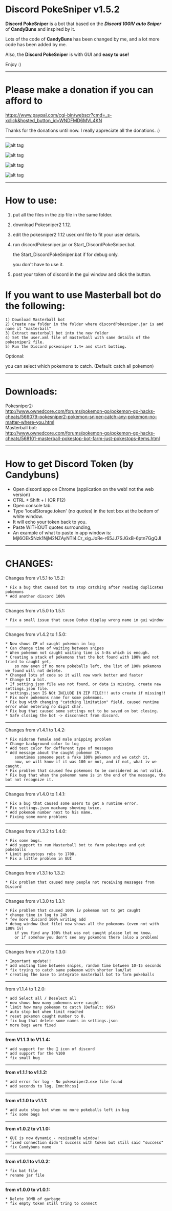 # Discord PokeSniper v1.5.2
<B>Discord PokeSniper</B> is a bot that based on the <B><i>Discord 100IV auto Sniper</i></B> of <B>CandyBuns</B> and inspired by it.

Lots of the code of <B>CandyBuns</B> has been changed by me, and a lot more code has been added by me.

Also, the <B>Discord PokeSniper</B> is with GUI and <B>easy to use!</B>

Enjoy :)

---------------------------------------------------------------

<B><h1>Please make a donation if you can afford to</h1></B>
https://www.paypal.com/cgi-bin/webscr?cmd=_s-xclick&hosted_button_id=WNDFMD6MVL4KN

Thanks for the donations until now. I really appreciate all the donations. :)

---------------------------------------------------------------


![alt tag](https://cloud.githubusercontent.com/assets/21306877/19131492/42633ebe-8b58-11e6-873c-11de7d026051.jpg)

![alt tag](https://cloud.githubusercontent.com/assets/21306877/19131490/425f3300-8b58-11e6-8aec-984a2cfce4d0.jpg)

![alt tag](https://cloud.githubusercontent.com/assets/21306877/19131491/426017e8-8b58-11e6-90f4-eef64af70308.jpg)

![alt tag](https://cloud.githubusercontent.com/assets/21306877/19131489/425ccb42-8b58-11e6-9c28-91226e5612d9.jpg)

---------------------------------------------------------------

<B><h1>How to use:</h1></B>

1) put all the files in the zip file in the same folder.

2) download Pokesniper2 1.12.

3) edit the pokesniper2 1.12 user.xml file to fit your user details.

4) run discordPokesniper.jar or Start_DiscordPokeSniper.bat.

	the Start_DiscordPokeSniper.bat if for debug only.

	you don't have to use it.

5) post your token of discord in the gui window and click the button.


<b><h1>If you want to use Masterball bot do the following:</h1></b>

	1) Download Masterball bot
	2) Create new folder in the folder where discordPokesniper.jar is and name it "masterball"
	3) Extract masterball bot into the new folder
	4) Set the user.xml file of masterball with same details of the pokesniper2 file.
	5) Run the Discord pokesniper 1.4+ and start botting.

Optional:

you can select which pokemons to catch. (Default: catch all pokemon)

---------------------------------------------------------------
<b><h1>Downloads:</h1></b>

Pokesniper2:<BR>
	http://www.ownedcore.com/forums/pokemon-go/pokemon-go-hacks-cheats/566079-pokesniper2-pokemon-sniper-catch-any-pokemon-no-matter-where-you.html <BR>
Masterball bot:<BR>
	http://www.ownedcore.com/forums/pokemon-go/pokemon-go-hacks-cheats/568101-masterball-pokestop-bot-farm-just-pokestops-items.html


---------------------------------------------------------------

<B><h1>How to get Discord Token (by Candybuns)</h1></B>
- Open discord app on Chrome (application on the web! not the web version)
- CTRL + Shift + I (OR F12)
- Open console tab.
- Type 'localStorage.token' (no quotes) in the text box at the bottom of white window.
- It will echo your token back to you.
- Paste WITHOUT quotes surrounding, 
- An example of what to paste in app window is: MjI6OEk5Nzk1NjM2NZAyNTI4.Cr_xig.JoRe-r65JJ7SJGxB-6ptn7GgQJI

---------------------------------------------------------------

<B><h1>CHANGES:</h1></B>

Changes from v1.5.1 to 1.5.2:

	* Fix a bug that caused bot to stop catching after reading duplicates pokemons
	* Add another discord 100% 
--------------------------------------------------------------- 
Changes from v1.5.0 to 1.5.1:

	* Fix a small issue that cause Doduo display wrong name in gui window
--------------------------------------------------------------- 
Changes from v1.4.2 to 1.5.0:

	* Now shows CP of caught pokemon in log
	* Can change time of waiting between snipes
	* When pokemon not caught waiting time is 5-8s which is enough.
	* Creating a stack of pokemons that the bot found with 100% and not tried to caught yet,
		so now even if no more pokeballs left, the list of 100% pokemons we found will not delete.
	* Changed lots of code so it will now work better and faster
	* Change UI a bit.
	* If setting.json file was not found, or data is missing, create new settings.json file.
	* settings.json IS NOt INCLUDE IN ZIP FILE!!! auto create if missing!!
	* Fix more pokemons name for some pokemons.
	* Fix bug with changing "catching limitation" field, caused runtime error whan entering no digit char.
	* Fix bug that caused some settings not to be saved on bot closing.
	* Safe closing the bot -> disconnect from discord.
---------------------------------------------------------------
Changes from v1.4.1 to 1.4.2:

	* Fix nidoran female and male snipping problem
	* Change background color to log
	* Add text color for defferent type of messages
	* Add message about the caught pokemon IV. 
		sometimes someone post a fake 100% pokemon and we catch it,
		now, we will know if it was 100 or not, and if not, what iv we caught.
	* Fix problem that caused few pokemons to be considered as not valid.
	* Fix bug that whan the pokemon name is in the end of the message, the bot not recognize it.
---------------------------------------------------------------
Changes from v1.4.0 to 1.4.1:

	* Fix a bug that caused some users to get a runtime error.
	* Fix settings.json machamp showing twice.
	* Add pokemon number next to his name.
	* Fixing some more problems
---------------------------------------------------------------
Changes from v1.3.2 to 1.4.0:

	* Fix some bugs.
	* Add support to run Masterball bot to farm pokestops and get pokeballs
	* Limit pokestops robs to 1700.
	* Fix a little problem in GUI
---------------------------------------------------------------

Changes from v1.3.1 to 1.3.2:

	* Fix problem that caused many people not receiving messages from Discord
---------------------------------------------------------------

Changes from v1.3.0 to 1.3.1:

	* Fix problem that caused 100% iv pokemon not to get caught
	* change time in log to 24h
	* few more discord 100% writing add
	* debug window (bat file) now shows all the pokemons (even not with 100% iv)
		if you find any 100% that was not caught please let me know.
		or if somehow you don't see any pokemons there (also a problem)
---------------------------------------------------------------
Changes from v1.2.0 to 1.3.0:

	* Important update!!
	* add waiting time between snipes, random time between 10-15 seconds
	* fix trying to catch same pokemon with shorter lan/lat
	* creating the base to integrate masterball bot to farm pokeballs
---------------------------------------------------------------
from v1.1.4 to 1.2.0:

	* add Select all / Deselect all
	* now shows how many pokemons were caught
	* limit how many pokemon to catch (Default: 995) 
	* auto stop bot when limit reached
	* reset pokemon caught number to 0.
	* fix bug that delete some names in settings.json
	* more bugs were fixed
---------------------------------------------------------------
<B>from V1.1.3 to V1.1.4:</B>

	* add support for the 💯 icon of discord
	* add support for the %100
	* fix small bug
---------------------------------------------------------------
<B>from v1.1.1 to v1.1.2:</B>

	* add error for log - No pokesniper2.exe file found
	* add seconds to log. [mm:hh:ss] 
---------------------------------------------------------------
<B>from v1.1.0 to v1.1.1:</B>

	* add auto stop bot when no more pokeballs left in bag
	* fix some bugs
---------------------------------------------------------------
<B>from v1.0.2 to v1.1.0:</B>

	* GUI is now dynamic - resizeable window!
	* fixed connection didn't success with token but still said "success"
	* fix Candybuns name
---------------------------------------------------------------
<B>from v1.0.1 to v1.0.2:</B>

	* fix bat file
	* rename jar file
---------------------------------------------------------------
<B>from v1.0.0 to v1.0.1:</B>

	* Delete 10MB of garbage
	* fix empty token still tring to connect
